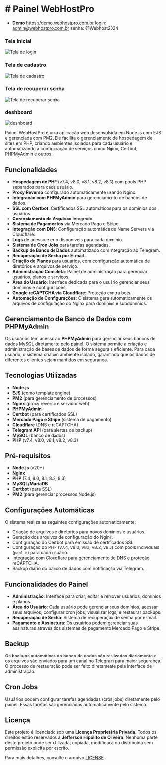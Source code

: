 # # Painel WebHostPro

- **Demo**
  https://demo.webhostpro.com.br
  login: admin@webhostpro.com.br
  senha: @Webhost2024


### Tela Inicial
![Tela de login](./1000508750.png)

### Tela de cadastro
![Tela de cadastro](./tela-cadastro.png)

### Tela de recuperar senha
![Tela de recuperar senha](./tela-recuperar-senha.png)

### deshboard
![deshboard](./deshboard.png)

Painel WebHostPro é uma aplicação web desenvolvida em Node.js com EJS e gerenciada com PM2. Ele facilita o gerenciamento de hospedagem de sites em PHP, criando ambientes isolados para cada usuário e automatizando a configuração de serviços como Nginx, Certbot, PHPMyAdmin e outros.

## Funcionalidades

- **Hospedagem de PHP** (v7.4, v8.0, v8.1, v8.2, v8.3) com pools PHP separados para cada usuário.
- **Proxy Reverso** configurado automaticamente usando Nginx.
- **Integração com PHPMyAdmin** para gerenciamento de bancos de dados.
- **SSL com Certbot**: Certificados SSL automáticos para os domínios dos usuários.
- **Gerenciamento de Arquivos** integrado.
- **Sistema de Pagamentos** via Mercado Pago e Stripe.
- **Integração com DNS**: Configuração automática de Name Servers via Cloudflare.
- **Logs** de acesso e erro disponíveis para cada domínio.
- **Sistema de Cron Jobs** para tarefas agendadas.
- **Backup de Banco de Dados** automatizado com integração ao Telegram.
- **Recuperação de Senha por E-mail**.
- **Criação de Planos** para usuários, com configuração automática de diretórios e arquivos de serviço.
- **Administração Completa**: Painel de administração para gerenciar usuários, planos e serviços.
- **Área do Usuário**: Interface dedicada para o usuário gerenciar seus domínios e configurações.
- **Google reCAPTCHA via Cloudflare**: Proteção contra bots.
- **Automação de Configurações**: O sistema gera automaticamente os arquivos de configuração do Nginx para domínios e subdomínios.

## Gerenciamento de Banco de Dados com PHPMyAdmin

Os usuários têm acesso ao **PHPMyAdmin** para gerenciar seus bancos de dados MySQL diretamente pelo painel. O sistema permite a criação e administração de bases de dados de forma segura e eficiente. Para cada usuário, o sistema cria um ambiente isolado, garantindo que os dados de diferentes clientes sejam mantidos em segurança.

## Tecnologias Utilizadas

- **Node.js**
- **EJS** (como template engine)
- **PM2** (para gerenciamento de processos)
- **Nginx** (proxy reverso e servidor web)
- **PHPMyAdmin**
- **Certbot** (para certificados SSL)
- **Mercado Pago e Stripe** (sistema de pagamento)
- **Cloudflare** (DNS e reCAPTCHA)
- **Telegram API** (para alertas de backup)
- **MySQL** (banco de dados)
- **PHP** (v7.4, v8.0, v8.1, v8.2, v8.3)

## Pré-requisitos

- **Node.js** (v20+)
- **Nginx**
- **PHP** (7.4, 8.0, 8.1, 8.2, 8.3)
- **MySQL/MariaDB**
- **Certbot** (para SSL)
- **PM2** (para gerenciar processos Node.js)

## Configurações Automáticas

O sistema realiza as seguintes configurações automaticamente:

- Criação de arquivos e diretórios para novos domínios e usuários.
- Geração dos arquivos de configuração do Nginx.
- Configuração do Certbot para emissão de certificados SSL.
- Configuração do PHP (v7.4, v8.0, v8.1, v8.2, v8.3) com pools individuais (`pool.d`) para cada usuário.
- Integração com Cloudflare para gerenciamento de DNS e proteção reCAPTCHA.
- Backup diário do banco de dados com notificação via Telegram.

## Funcionalidades do Painel

- **Administração**: Interface para criar, editar e remover usuários, domínios e planos.
- **Área do Usuário**: Cada usuário pode gerenciar seus domínios, acessar seus arquivos, configurar cron jobs, visualizar logs, e restaurar backups.
- **Recuperação de Senha**: Sistema de recuperação de senha por e-mail.
- **Pagamento e Assinatura**: Os usuários podem gerenciar suas assinaturas através dos sistemas de pagamento Mercado Pago e Stripe.

## Backup

Os backups automáticos do banco de dados são realizados diariamente e os arquivos são enviados para um canal no Telegram para maior segurança. O processo de restauração pode ser feito diretamente pela interface de administração.

## Cron Jobs

Usuários podem configurar tarefas agendadas (cron jobs) diretamente pelo painel. Essas tarefas são gerenciadas automaticamente pelo sistema.

## Licença

Este projeto é licenciado sob uma **Licença Proprietária Privada**. Todos os direitos estão reservados a **Jefferson Hipólito de Oliveira**. Nenhuma parte deste projeto pode ser utilizada, copiada, modificada ou distribuída sem permissão explícita por escrito.

Para mais detalhes, consulte o arquivo [LICENSE](./LICENSE.md).
